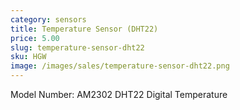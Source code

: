 ```yaml
---
category: sensors
title: Temperature Sensor (DHT22)
price: 5.00
slug: temperature-sensor-dht22
sku: HGW
image: /images/sales/temperature-sensor-dht22.png
---
```

Model Number: AM2302 DHT22 Digital Temperature
